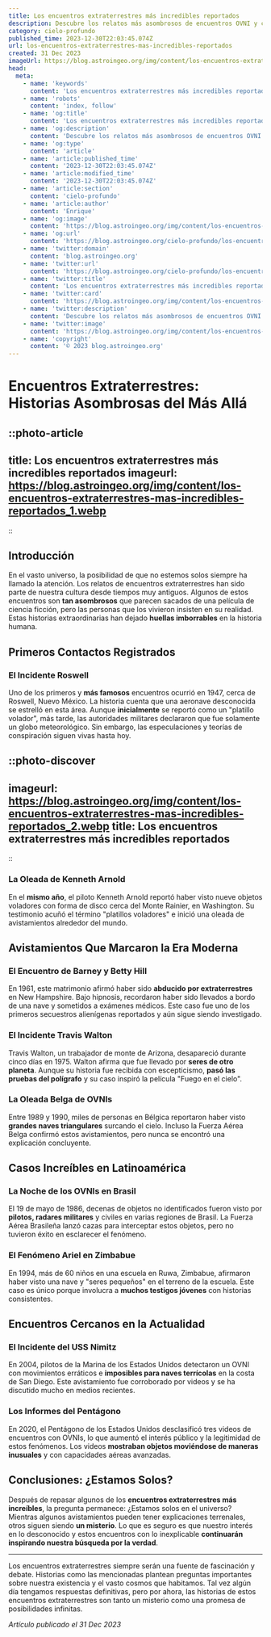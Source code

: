 ```yaml
---
title: Los encuentros extraterrestres más incredibles reportados
description: Descubre los relatos más asombrosos de encuentros OVNI y contactos alienígenas que desafían la explicación científica y despiertan la curiosidad cósmica.
category: cielo-profundo
published_time: 2023-12-30T22:03:45.074Z
url: los-encuentros-extraterrestres-mas-incredibles-reportados
created: 31 Dec 2023
imageUrl: https://blog.astroingeo.org/img/content/los-encuentros-extraterrestres-mas-incredibles-reportados_1.webp
head:
  meta:
    - name: 'keywords'
      content: 'Los encuentros extraterrestres más incredibles reportados'
    - name: 'robots'
      content: 'index, follow'
    - name: 'og:title'
      content: 'Los encuentros extraterrestres más incredibles reportados'
    - name: 'og:description'
      content: 'Descubre los relatos más asombrosos de encuentros OVNI y contactos alienígenas que desafían la explicación científica y despiertan la curiosidad cósmica.'
    - name: 'og:type'
      content: 'article'
    - name: 'article:published_time'
      content: '2023-12-30T22:03:45.074Z'
    - name: 'article:modified_time'
      content: '2023-12-30T22:03:45.074Z'
    - name: 'article:section'
      content: 'cielo-profundo'
    - name: 'article:author'
      content: 'Enrique'
    - name: 'og:image'
      content: 'https://blog.astroingeo.org/img/content/los-encuentros-extraterrestres-mas-incredibles-reportados_1.webp'
    - name: 'og:url'
      content: 'https://blog.astroingeo.org/cielo-profundo/los-encuentros-extraterrestres-mas-incredibles-reportados'
    - name: 'twitter:domain'
      content: 'blog.astroingeo.org'
    - name: 'twitter:url'
      content: 'https://blog.astroingeo.org/cielo-profundo/los-encuentros-extraterrestres-mas-incredibles-reportados'
    - name: 'twitter:title'
      content: 'Los encuentros extraterrestres más incredibles reportados'
    - name: 'twitter:card'
      content: 'https://blog.astroingeo.org/img/content/los-encuentros-extraterrestres-mas-incredibles-reportados_1.webp'
    - name: 'twitter:description'
      content: 'Descubre los relatos más asombrosos de encuentros OVNI y contactos alienígenas que desafían la explicación científica y despiertan la curiosidad cósmica.'
    - name: 'twitter:image'
      content: 'https://blog.astroingeo.org/img/content/los-encuentros-extraterrestres-mas-incredibles-reportados_1.webp'
    - name: 'copyright'
      content: '© 2023 blog.astroingeo.org'
---
```

# Encuentros Extraterrestres: Historias Asombrosas del Más Allá

::photo-article
---
title: Los encuentros extraterrestres más incredibles reportados
imageurl: https://blog.astroingeo.org/img/content/los-encuentros-extraterrestres-mas-incredibles-reportados_1.webp
---
::

## Introducción

En el vasto universo, la posibilidad de que no estemos solos siempre ha llamado la atención. Los relatos de encuentros extraterrestres han sido parte de nuestra cultura desde tiempos muy antiguos. Algunos de estos encuentros son **tan asombrosos** que parecen sacados de una película de ciencia ficción, pero las personas que los vivieron insisten en su realidad. Estas historias extraordinarias han dejado **huellas imborrables** en la historia humana.

## Primeros Contactos Registrados

### El Incidente Roswell

Uno de los primeros y **más famosos** encuentros ocurrió en 1947, cerca de Roswell, Nuevo México. La historia cuenta que una aeronave desconocida se estrelló en esta área. Aunque **inicialmente** se reportó como un "platillo volador", más tarde, las autoridades militares declararon que fue solamente un globo meteorológico. Sin embargo, las especulaciones y teorías de conspiración siguen vivas hasta hoy.


::photo-discover
---
imageurl: https://blog.astroingeo.org/img/content/los-encuentros-extraterrestres-mas-incredibles-reportados_2.webp
title: Los encuentros extraterrestres más incredibles reportados
---
::

### La Oleada de Kenneth Arnold

En el **mismo año**, el piloto Kenneth Arnold reportó haber visto nueve objetos voladores con forma de disco cerca del Monte Rainier, en Washington. Su testimonio acuñó el término "platillos voladores" e inició una oleada de avistamientos alrededor del mundo.

## Avistamientos Que Marcaron la Era Moderna

### El Encuentro de Barney y Betty Hill

En 1961, este matrimonio afirmó haber sido **abducido por extraterrestres** en New Hampshire. Bajo hipnosis, recordaron haber sido llevados a bordo de una nave y sometidos a exámenes médicos. Este caso fue uno de los primeros secuestros alienígenas reportados y aún sigue siendo investigado.

### El Incidente Travis Walton

Travis Walton, un trabajador de monte de Arizona, desapareció durante cinco días en 1975. Walton afirma que fue llevado por **seres de otro planeta**. Aunque su historia fue recibida con escepticismo, **pasó las pruebas del polígrafo** y su caso inspiró la película "Fuego en el cielo".

### La Oleada Belga de OVNIs

Entre 1989 y 1990, miles de personas en Bélgica reportaron haber visto **grandes naves triangulares** surcando el cielo. Incluso la Fuerza Aérea Belga confirmó estos avistamientos, pero nunca se encontró una explicación concluyente.

## Casos Increíbles en Latinoamérica

### La Noche de los OVNIs en Brasil

El 19 de mayo de 1986, decenas de objetos no identificados fueron visto por **pilotos, radares militares** y civiles en varias regiones de Brasil. La Fuerza Aérea Brasileña lanzó cazas para interceptar estos objetos, pero no tuvieron éxito en esclarecer el fenómeno.

### El Fenómeno Ariel en Zimbabue

En 1994, más de 60 niños en una escuela en Ruwa, Zimbabue, afirmaron haber visto una nave y "seres pequeños" en el terreno de la escuela. Este caso es único porque involucra a **muchos testigos jóvenes** con historias consistentes.

## Encuentros Cercanos en la Actualidad

### El Incidente del USS Nimitz

En 2004, pilotos de la Marina de los Estados Unidos detectaron un OVNI con movimientos erráticos e **imposibles para naves terrícolas** en la costa de San Diego. Este avistamiento fue corroborado por videos y se ha discutido mucho en medios recientes.

### Los Informes del Pentágono

En 2020, el Pentágono de los Estados Unidos desclasificó tres videos de encuentros con OVNIs, lo que aumentó el interés público y la legitimidad de estos fenómenos. Los videos **mostraban objetos moviéndose de maneras inusuales** y con capacidades aéreas avanzadas.

## Conclusiones: ¿Estamos Solos?

Después de repasar algunos de los **encuentros extraterrestres más increíbles**, la pregunta permanece: ¿Estamos solos en el universo? Mientras algunos avistamientos pueden tener explicaciones terrenales, otros siguen siendo **un misterio**. Lo que es seguro es que nuestro interés en lo desconocido y estos encuentros con lo inexplicable **continuarán inspirando nuestra búsqueda por la verdad**.

---

Los encuentros extraterrestres siempre serán una fuente de fascinación y debate. Historias como las mencionadas plantean preguntas importantes sobre nuestra existencia y el vasto cosmos que habitamos. Tal vez algún día tengamos respuestas definitivas, pero por ahora, las historias de estos encuentros extraterrestres son tanto un misterio como una promesa de posibilidades infinitas.

_Artículo publicado el 31 Dec 2023_